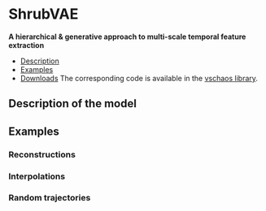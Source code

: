# ShrubVAE
**A hierarchical \& generative approach to multi-scale temporal feature extraction**

* <a href="#description">Description</a>
* <a href="#description">Examples</a>
* <a href="#description">Downloads</a>
The corresponding code is available in the [vschaos library](github.com/vschaos_package). 

<p name="description">
  
## Description of the model


<p name="examples">
  
## Examples

### Reconstructions

### Interpolations

### Random trajectories
